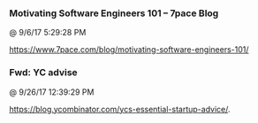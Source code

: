 ﻿

### Motivating Software Engineers 101 – 7pace Blog
@ 9/6/17 5:29:28 PM

https://www.7pace.com/blog/motivating-software-engineers-101/




### Fwd: YC advise
@ 9/26/17 12:39:29 PM

https://blog.ycombinator.com/ycs-essential-startup-advice/​.


